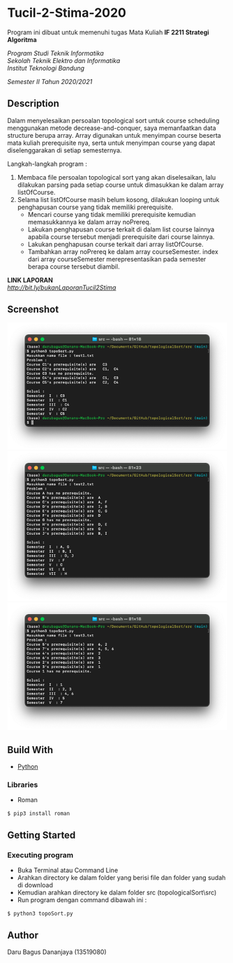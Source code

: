 # Tucil-2-Stima-2020

Program ini dibuat untuk memenuhi tugas Mata Kuliah **IF 2211 Strategi Algoritma** <br />

*Program Studi Teknik Informatika* <br />
*Sekolah Teknik Elektro dan Informatika* <br />
*Institut Teknologi Bandung* <br />

*Semester II Tahun 2020/2021*


## Description
Dalam menyelesaikan persoalan topological sort untuk course scheduling menggunakan metode decrease-and-conquer, saya memanfaatkan data structure berupa array. Array digunakan untuk menyimpan course beserta mata kuliah prerequisite nya, serta untuk menyimpan course yang dapat diselenggarakan di setiap semesternya.<br />

Langkah-langkah program :
1. Membaca file persoalan topological sort yang akan diselesaikan, lalu dilakukan parsing pada setiap course untuk dimasukkan ke dalam array listOfCourse.
2. Selama list listOfCourse masih belum kosong, dilakukan looping untuk penghapusan course yang tidak memiliki prerequisite.
   - Mencari course yang tidak memiliki prerequisite kemudian memasukkannya ke dalam array noPrereq.
   - Lakukan penghapusan course terkait di dalam list course lainnya apabila course tersebut menjadi prerequisite dari course lainnya.
   - Lakukan penghapusan course terkait dari array listOfCourse.
   - Tambahkan array noPrereq ke dalam array courseSemester. index dari array courseSemester merepresentasikan pada semester berapa course tersebut diambil.

**LINK LAPORAN** <br />
*http://bit.ly/bukanLaporanTucil2Stima*

## Screenshot
![Example screenshot](./img/1.png)
![Example screenshot](./img/2.png)
![Example screenshot](./img/3.png)

## Build With

- [Python](https://en.wikipedia.org/wiki/Python_(programming_language))

### Libraries

- Roman

```
$ pip3 install roman
```

## Getting Started

### Executing program

- Buka Terminal atau Command Line
- Arahkan directory ke dalam folder yang berisi file dan folder yang sudah di download
- Kemudian arahkan directory ke dalam folder src (topologicalSort\src)
- Run program dengan command dibawah ini :

```
$ python3 topoSort.py
```


## Author
Daru Bagus Dananjaya (13519080)
